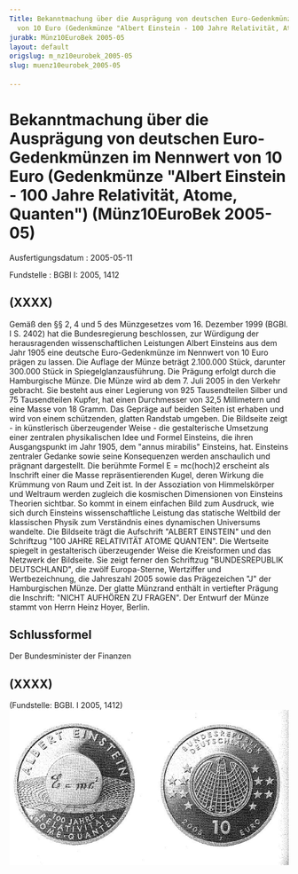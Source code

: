 ```yaml
---
Title: Bekanntmachung über die Ausprägung von deutschen Euro-Gedenkmünzen im Nennwert
  von 10 Euro (Gedenkmünze "Albert Einstein - 100 Jahre Relativität, Atome, Quanten")
jurabk: Münz10EuroBek 2005-05
layout: default
origslug: m_nz10eurobek_2005-05
slug: muenz10eurobek_2005-05

---
```


# Bekanntmachung über die Ausprägung von deutschen Euro-Gedenkmünzen im Nennwert von 10 Euro (Gedenkmünze "Albert Einstein - 100 Jahre Relativität, Atome, Quanten") (Münz10EuroBek 2005-05)

Ausfertigungsdatum
:   2005-05-11

Fundstelle
:   BGBl I: 2005, 1412



## (XXXX)

Gemäß den §§ 2, 4 und 5 des Münzgesetzes vom 16. Dezember 1999 (BGBl.
I S. 2402) hat die Bundesregierung beschlossen, zur Würdigung der
herausragenden wissenschaftlichen Leistungen Albert Einsteins aus dem
Jahr 1905 eine deutsche Euro-Gedenkmünze im Nennwert von 10 Euro
prägen zu lassen.
Die Auflage der Münze beträgt 2.100.000 Stück, darunter 300.000 Stück
in Spiegelglanzausführung. Die Prägung erfolgt durch die Hamburgische
Münze. Die Münze wird ab dem 7. Juli 2005 in den Verkehr gebracht. Sie
besteht aus einer Legierung von 925 Tausendteilen Silber und 75
Tausendteilen Kupfer, hat einen Durchmesser von 32,5 Millimetern und
eine Masse von 18 Gramm. Das Gepräge auf beiden Seiten ist erhaben und
wird von einem schützenden, glatten Randstab umgeben.
Die Bildseite zeigt - in künstlerisch überzeugender Weise - die
gestalterische Umsetzung einer zentralen physikalischen Idee und
Formel Einsteins, die ihren Ausgangspunkt im Jahr 1905, dem "annus
mirabilis" Einsteins, hat. Einsteins zentraler Gedanke sowie seine
Konsequenzen werden anschaulich und prägnant dargestellt. Die berühmte
Formel
E = mc(hoch)2 erscheint als Inschrift einer die Masse
repräsentierenden Kugel, deren Wirkung die Krümmung von Raum und Zeit
ist. In der Assoziation von Himmelskörper und Weltraum werden zugleich
die kosmischen Dimensionen von Einsteins Theorien sichtbar. So kommt
in einem einfachen Bild zum Ausdruck, wie sich durch Einsteins
wissenschaftliche Leistung das statische Weltbild der klassischen
Physik zum Verständnis eines dynamischen Universums wandelte. Die
Bildseite trägt die Aufschrift "ALBERT EINSTEIN" und den Schriftzug
"100 JAHRE RELATIVITÄT ATOME QUANTEN".
Die Wertseite spiegelt in gestalterisch überzeugender Weise die
Kreisformen und das Netzwerk der Bildseite. Sie zeigt ferner den
Schriftzug "BUNDESREPUBLIK DEUTSCHLAND", die zwölf Europa-Sterne,
Wertziffer und Wertbezeichnung, die Jahreszahl 2005 sowie das
Prägezeichen "J" der Hamburgischen Münze.
Der glatte Münzrand enthält in vertiefter Prägung die Inschrift:
"NICHT AUFHÖREN ZU FRAGEN".
Der Entwurf der Münze stammt von Herrn Heinz Hoyer, Berlin.


## Schlussformel

Der Bundesminister der Finanzen


## (XXXX)

(Fundstelle: BGBl. I 2005, 1412)
![bgbl1_2005_j1412_0010.jpg](bgbl1_2005_j1412_0010.jpg)
